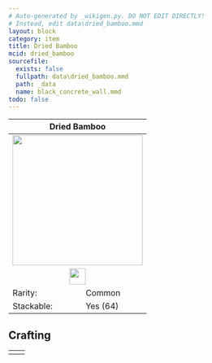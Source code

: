 ```yaml
---
# Auto-generated by _wikigen.py. DO NOT EDIT DIRECTLY!
# Instead, edit data\dried_bamboo.mmd
layout: block
category: item
title: Dried Bamboo
mcid: dried_bamboo
sourcefile:
  exists: false
  fullpath: data\dried_bamboo.mmd
  path: _data
  name: black_concrete_wall.mmd
todo: false
---
```


<table class="block-info"><thead><tr>
<th colspan=2>Dried Bamboo</th>
</tr></thead><tbody>
<tr><td colspan=2 class="cell-image-big" style="text-align:center"><img src="/allotment/img/inventory_textures/allotment/dried_bamboo.png" width="256" height="256" alt="" class="preview-icon item-icon"></td></tr>
<tr><td colspan=2 class="cell-image-small" style="text-align:center"><img src="/allotment/img/inventory_textures/allotment/dried_bamboo.png" width="32" height="32" alt="" class="inventory-icon"></td></tr>
<tr><td>Rarity:</td><td><span class="rarity-common">Common</span></td></tr>
<tr><td>Stackable:</td><td>Yes (64)</td></tr>
</tbody></table>

## Crafting

<table class="crafting-recipe crafting-smelting"><tbody><tr>
<td><div class="crafting-ingredients">
<div class="crafting-ingredient">
<span title="Bamboo" class="item item-minecraft:bamboo item-type-item" style="background-image:url(&quot;/allotment/img/inventory_textures/minecraft/bamboo.png&quot;)"></span>
</div>
</div></td>
<td class="result">
<div class="result-inner">
<div class="result-slot">
<span title="Dried Bamboo" class="item item-allotment:dried_bamboo" style="background-image:url(&quot;/allotment/img/inventory_textures/allotment/dried_bamboo.png&quot;)"></span>
</div>
</div>
</td>
</tr></tbody></table>